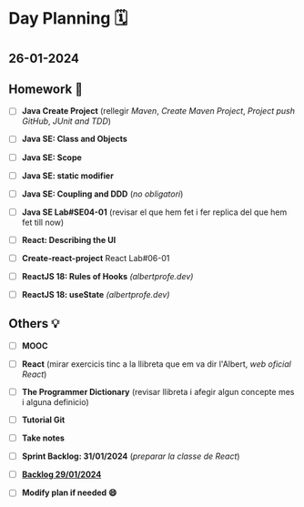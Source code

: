 # Day Planning :spiral_calendar:

## 26-01-2024

## Homework :pencil:

- [ ] **Java Create Project** (rellegir *Maven*, *Create Maven Project*, *Project push GitHub*, *JUnit and TDD*)
- [ ] **Java SE: Class and Objects**
- [ ] **Java SE: Scope**
- [ ] **Java SE: static modifier**
- [ ] **Java SE: Coupling and DDD** (*no obligatori*)
- [ ] **Java SE Lab#SE04-01** (revisar el que hem fet i fer replica del que hem fet till now)

- [ ] **React: Describing the UI**
- [ ] **Create-react-project** React Lab#06-01
- [ ] **ReactJS 18: Rules of Hooks** *(albertprofe.dev)*
- [ ] **ReactJS 18: useState** *(albertprofe.dev)*

## Others :bulb:

+ [ ] **MOOC**

+ [ ] **React** (mirar exercicis tinc a la llibreta que em va dir l'Albert, *web oficial React*)

+ [ ] **The Programmer Dictionary** (revisar llibreta i afegir algun concepte mes i alguna definicio)
- [ ] **Tutorial Git**

- [ ] **Take notes**

- [ ] **Sprint Backlog: 31/01/2024** (*preparar la classe de React*)

- [ ] **<u>Backlog 29/01/2024</u>**

- [ ] **Modify plan if needed :smile:**
